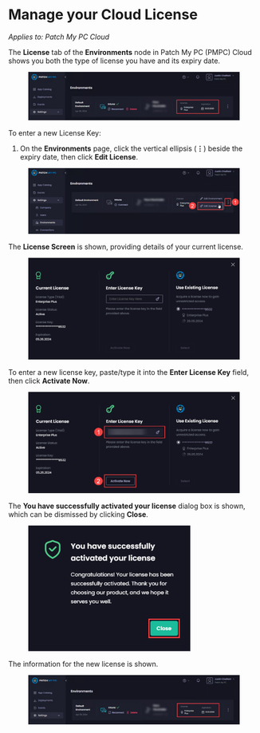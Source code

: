 # Manage your Cloud License

_Applies to: Patch My PC Cloud_

The **License** tab of the **Environments** node in Patch My PC (PMPC) Cloud shows you both the type of license you have and its expiry date.

<figure><img src="../../../.gitbook/assets/image (2573).png" alt="“License” tab of the “Environments” page showing your license type and expiry" width="563"><figcaption></figcaption></figure>

To enter a new License Key:

1. On the **Environments** page, click the vertical ellipsis (**⋮**) beside the expiry date, then click **Edit License**.

<figure><img src="../../../.gitbook/assets/image (2574).png" alt="Clicking the vertical ellipsis (⋮) beside the expiry date, then click “Edit License”" width="563"><figcaption></figcaption></figure>

The **License Screen** is shown, providing details of your current license.

<figure><img src="../../../.gitbook/assets/image (854).png" alt="“License screen” showing details of your current license " width="563"><figcaption></figcaption></figure>

To enter a new license key, paste/type it into the **Enter License Key** field, then click **Activate Now**.

<figure><img src="../../../.gitbook/assets/image (855).png" alt="Entering a new license key" width="563"><figcaption></figcaption></figure>

The **You have successfully activated your license** dialog box is shown, which can be dismissed by clicking **Close**.

<figure><img src="../../../.gitbook/assets/image (856).png" alt="“You have successfully activated your license” dialog box" width="325"><figcaption></figcaption></figure>

The information for the new license is shown.

<figure><img src="../../../.gitbook/assets/image (2575).png" alt="Information for the new license." width="563"><figcaption></figcaption></figure>

